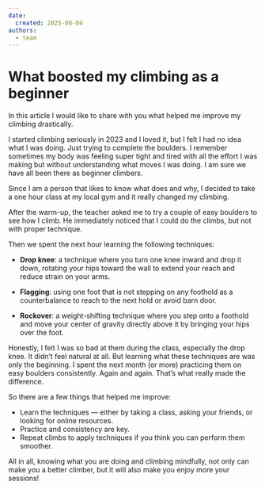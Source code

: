 ```yaml
---
date:
  created: 2025-08-04
authors:
  - team
---
```


# What boosted my climbing as a beginner

In this article I would like to share with you what helped me improve my climbing drastically. 
<!-- more -->

I started climbing seriously in 2023 and I loved it, but I felt I had no idea what I was doing. Just trying to complete the boulders. I remember sometimes my body was feeling super tight and tired with all the effort I was making but without understanding what moves I was doing. I am sure we have all been there as beginner climbers. 

Since I am a person that likes to know what does and why, I decided to take a one hour class at my local gym and it really changed my climbing.

After the warm-up, the teacher asked me to try a couple of easy boulders to see how I climb. He immediately noticed that I could do the climbs, but not with proper technique.

Then we spent the next hour learning the following techniques:

- **Drop knee**: a technique where you turn one knee inward and drop it down, rotating your hips toward the wall to extend your reach and reduce strain on your arms.

- **Flagging**: using one foot that is not stepping on any foothold as a counterbalance to reach to the next hold or avoid barn door.

- **Rockover**: a weight-shifting technique where you step onto a foothold and move your center of gravity directly above it by bringing your hips over the foot.

Honestly, I felt I was so bad at them during the class, especially the drop knee. It didn’t feel natural at all. But learning what these techniques are was only the beginning. I spent the next month (or more) practicing them on easy boulders consistently. Again and again. That’s what really made the difference.

So there are a few things that helped me improve:

- Learn the techniques — either by taking a class, asking your friends, or looking for online resources.
- Practice and consistency are key.
- Repeat climbs to apply techniques if you think you can perform them smoother.

All in all, knowing what you are doing and climbing mindfully, not only can make you a better climber, but it will also make you enjoy more your sessions!

